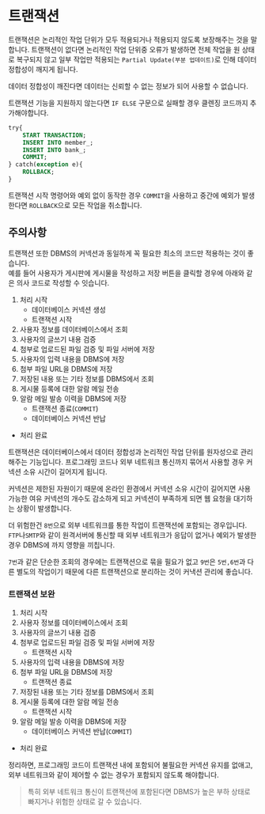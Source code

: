 # 트랜잭션

트랜잭션은 논리적인 작업 단위가 모두 적용되거나 적용되지 않도록 보장해주는 것을 말합니다. 
트랜잭션이 없다면 논리적인 작업 단위중 오류가 발생하면 전체 작업을 원 상태로 복구되지 않고 
일부 작업만 적용되는 `Partial Update(부분 업데이트)`로 인해 데이터 정합성이 깨지게 됩니다.  
  
데이터 정합성이 깨진다면 데이터는 신뢰할 수 없는 정보가 되어 사용할 수 없습니다. 
  
트랜잭션 기능을 지원하지 않는다면 `IF ELSE` 구문으로 실패할 경우 클렌징 코드까지 추가해야합니다.

```SQL
try{
    START TRANSACTION;
    INSERT INTO member_;
    INSERT INTO bank_;
    COMMIT;
} catch(exception e){
    ROLLBACK;
}
```  
트랜잭션 시작 명령어와 예외 없이 동작한 경우 `COMMIT`을 사용하고 중간에 예외가 발생한다면 `ROLLBACK`으로 모든 작업을 취소합니다.
  
## 주의사항  
트랜잭션 또한 DBMS의 커넥션과 동일하게 꼭 필요한 최소의 코드만 적용하는 것이 좋습니다.  
예를 들어 사용자가 게시판에 게시물을 작성하고 저장 버튼을 클릭할 경우에 아래와 같은 의사 코드로 작성할 수 잇습니다.

1. 처리 시작
   + 데이터베이스 커넥션 생성
   + 트랜잭션 시작
2. 사용자 정보를 데이터베이스에서 조회
3. 사용자의 글쓰기 내용 검증
4. 첨부로 업로드된 파일 검증 및 파일 서버에 저장
5. 사용자의 입력 내용을 DBMS에 저장
6. 첨부 파일 URL을 DBMS에 저장
7. 저장된 내용 또는 기타 정보를 DBMS에서 조회
8. 게시물 등록에 대한 알람 메일 전송
9. 알람 메일 발송 이력을 DBMS에 저장
   + 트랜잭션 종료(`COMMIT`)
   + 데이터베이스 커넥션 반납
+ 처리 완료  
     
트랜잭션은 데이터베이스에서 데이터 정합성과 논리적인 작업 단위를 원자성으로 관리해주는 기능입니다. 
프로그래밍 코드나 외부 네트워크 통신까지 묶어서 사용할 경우 커넥션 소유 시간이 길어지게 됩니다.  
  
커넥션은 제한된 자원이기 때문에 온라인 환경에서 커넥션 소유 시간이 길어지면 사용 가능한 여유 커넥션의 개수도 감소하게 되고 
커넥션이 부족하게 되면 웹 요청을 대기하는 상황이 발생합니다.  
  
더 위험한건 `8번`으로 외부 네트워크를 통한 작업이 트랜잭션에 포함되는 경우입니다. 
`FTP`나`SMTP`와 같이 원격서버에 통신할 때 외부 네트워크가 응답이 없거나 예외가 발생한 경우 DBMS에 까지 영향을 끼칩니다.  
  
`7번`과 같은 단순한 조회의 경우에는 트랜잭션으로 묶을 필요가 없고 `9번`은 `5번,6번`과 다른 별도의 작업이기 때문에 
다른 트랜잭션으로 분리하는 것이 커낵션 관리에 좋습니다.  
  
### 트랜잭션 보완
1. 처리 시작
2. 사용자 정보를 데이터베이스에서 조회
3. 사용자의 글쓰기 내용 검증
4. 첨부로 업로드된 파일 검증 및 파일 서버에 저장
   + 트랜잭션 시작
5. 사용자의 입력 내용을 DBMS에 저장
6. 첨부 파일 URL을 DBMS에 저장
   + 트랜잭션 종료
7. 저장된 내용 또는 기타 정보를 DBMS에서 조회
8. 게시물 등록에 대한 알람 메일 전송
   + 트랜잭션 시작
9. 알람 메일 발송 이력을 DBMS에 저장
   + 데이터베이스 커넥션 반납(`COMMIT`)
+ 처리 완료  
  
정리하면, 프로그래밍 코드이 트랜잭션 내에 포함되어 불필요한 커넥션 유지를 없애고, 외부 네트워크와 같이 
제어할 수 없는 경우가 포함되지 않도록 해야합니다.  
  
> 특히 외부 네트워크 통신이 트랜잭션에 포함된다면 DBMS가 높은 부하 상태로 빠지거나 위험한 상태로 갈 수 있습니다.